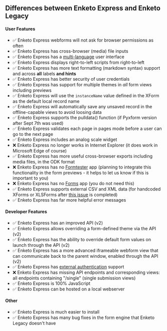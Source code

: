 ## Differences between Enketo Express and Enketo Legacy

#### User Features

* :white_check_mark: Enketo Express webforms will not ask for browser permissions as often
* :white_check_mark: Enketo Express has cross-browser (media) file inputs
* :white_check_mark: Enketo Express has a [multi-language](../README.md#translation) user interface
* :white_check_mark: Enketo Express displays right-to-left scripts from right-to-left
* :white_check_mark: Enketo Express has more text formatting (markdown syntax) support and across **all** labels **and hints**
* :white_check_mark: Enketo Express has better security of user credentials
* :white_check_mark: Enketo Express has support for multiple themes in *all* form views including previews 
* :white_check_mark: Enketo Express will use the `instanceName` value defined in the XForm as the default local record name
* :white_check_mark: Enketo Express will automatically save any unsaved record in the offline-capable views to avoid loosing data
* :white_check_mark: Enketo Express supports the pulldata() function (if Pyxform version after Sept 7th was used)
* :white_check_mark: Enketo Express validates each page in pages mode before a user can go to the next page
* :white_check_mark: Enketo Express includes an analog scale widget
* :x: Enketo Express no longer works in Internet Explorer (it does work in Microsoft Edge of course)
* :white_check_mark: Enketo Express has more useful cross-browser exports including media files, in the ODK format
* :x: Enketo Express has no [Formtester](https://enketo.org/formtester) app (planning to integrate this functionality in the form previews - it helps to let us know if this is important to you)
* :x: Enketo Express has no [Forms](https://enketo.org/forms) app (you do not need this)
* :white_check_mark: Enketo Express supports external CSV and XML data (for handcoded XForms or XLSForms after [this issue](https://github.com/XLSForm/pyxform/issues/30) is completed)
* :white_check_mark: Enketo Express has far more helpful error messages

#### Developer Features
* :white_check_mark: Enketo Express has an improved API (v2)
* :white_check_mark: Enketo Express allows overriding a form-defined theme via the API (v2) 
* :white_check_mark: Enketo Express has the ability to override default form values on launch through the API (v2)
* :white_check_mark: Enketo Express has a more advanced iframeable webform view that can communicate back to the parent window, enabled through the API (v2)
* :white_check_mark: Enketo Express has [external authentication](../README.md#authentication) support 
* :x: Enketo Express has missing API endpoints and corresponding views: all endpoints containing "/single" (single submission views)
* :white_check_mark: Enketo Express is 100% JavaScript
* :white_check_mark: Enketo Express can be hosted on a local webserver

#### Other
* :white_check_mark: Enketo Express is much easier to install
* :white_check_mark: Enketo Express has many bug fixes in the form engine that Enketo Legacy doesn't have

